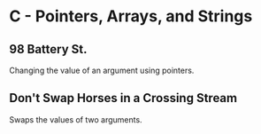 # C - Pointers, Arrays, and Strings

## 98 Battery St.
Changing the value of an argument using pointers.

## Don't Swap Horses in a Crossing Stream
Swaps the values of two arguments.
